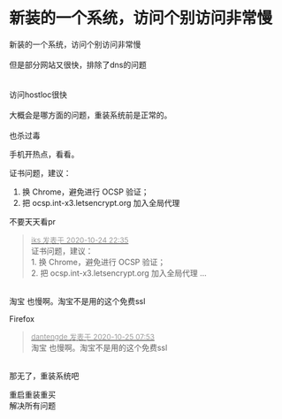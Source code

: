 # 新装的一个系统，访问个别访问非常慢


新装的一个系统，访问个别访问非常慢<br />
<br />
但是部分网站又很快，排除了dns的问题<br />
<br />
<br />
访问hostloc很快<br />
<br />
大概会是哪方面的问题，重装系统前是正常的。<br />
<br />
也杀过毒

手机开热点，看看。

证书问题，建议：<br />
1. 换 Chrome，避免进行 OCSP 验证；<br />
2. 把 ocsp.int-x3.letsencrypt.org 加入全局代理<img id="aimg_OXoUX" onclick="zoom(this, this.src, 0, 0, 0)" class="zoom" src="https://cdn.jsdelivr.net/gh/hishis/forum-master/public/images/patch.gif" onmouseover="img_onmouseoverfunc(this)" onload="thumbImg(this)" border="0" alt="" />

不要天天看pr

<div class="quote"><blockquote><font size="2"><a href="https://www.hostloc.com/forum.php?mod=redirect&amp;goto=findpost&amp;pid=9348058&amp;ptid=758128" target="_blank"><font color="#999999">iks 发表于 2020-10-24 22:35</font></a></font><br />
证书问题，建议：<br />
1. 换 Chrome，避免进行 OCSP 验证；<br />
2. 把 ocsp.int-x3.letsencrypt.org 加入全局代理 ...</blockquote></div><br />
淘宝 也慢啊。淘宝不是用的这个免费ssl

Firefox

<div class="quote"><blockquote><font size="2"><a href="https://www.hostloc.com/forum.php?mod=redirect&amp;goto=findpost&amp;pid=9348555&amp;ptid=758128" target="_blank"><font color="#999999">dantengde 发表于 2020-10-25 07:53</font></a></font><br />
淘宝 也慢啊。淘宝不是用的这个免费ssl</blockquote></div><br />
那无了，重装系统吧<img src="static/image/smiley/yct/008.gif" smilieid="39" border="0" alt="" />

重启重装重买<br />
解决所有问题
